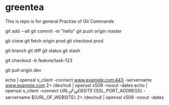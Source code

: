 # greentea
This is repo is for general Practise of Git Commands

git add --all
git commit -m "hello"
git push origin master

git clone <path>
git fetch origin prod
git checkout prod

git branch 
git diff
git status
git stash

git checkout -b feature/task-123

git pull origin dev 

echo | openssl s_client -connect www.example.com:443 -servername www.example.com 2> /dev/null | openssl x509 -noout -dates
echo | openssl s_client -connect ${URL_OF_WEBSITE}:${SSL_PORT_ADDRESS} -servername ${URL_OF_WEBSITE} 2> /dev/null | openssl x509 -noout -dates
